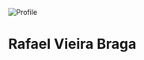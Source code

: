 ![Profile](https://user-images.githubusercontent.com/48054827/168163493-a506d996-36a2-4716-8ecc-099a88226d20.png)

# Rafael Vieira Braga

